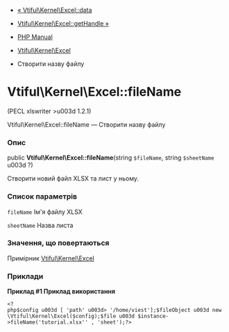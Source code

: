 - [« Vtiful\Kernel\Excel::data](vtiful-kernel-excel.data.md)
- [Vtiful\Kernel\Excel::getHandle
»](vtiful-kernel-excel.getHandle.md)

- [PHP Manual](index.md)
- [Vtiful\Kernel\Excel](class.vtiful-kernel-excel.md)
- Створити назву файлу

# Vtiful\Kernel\Excel::fileName

(PECL xlswriter \>u003d 1.2.1)

Vtiful\Kernel\Excel::fileName — Створити назву файлу

### Опис

public **Vtiful\Kernel\Excel::fileName**(string `$fileName`, string
`$sheetName` u003d ?)

Створити новий файл XLSX та лист у ньому.

### Список параметрів

`fileName`
Ім'я файлу XLSX

`sheetName`
Назва листа

### Значення, що повертаються

Примірник [Vtiful\Kernel\Excel](class.vtiful-kernel-excel.md)

### Приклади

**Приклад #1 Приклад використання**

` <?php$config u003d [ 'path' u003d> '/home/viest'];$fileObject u003d new \Vtiful\Kernel\Excel($config);$file u003d $instance->fileName('tutorial.xlsx'' , 'sheet');?> `
